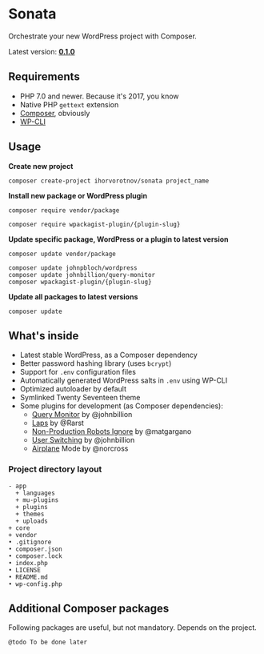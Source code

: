 # Sonata

Orchestrate your new WordPress project with Composer.

Latest version: [**0.1.0**](https://github.com/ihorvorotnov/sonata/releases/tag/0.1.0)

## Requirements

- PHP 7.0 and newer. Because it's 2017, you know
- Native PHP `gettext` extension
- [Composer](https://getcomposer.org/), obviously
- [WP-CLI](http://wp-cli.org/)

## Usage

**Create new project**

```
composer create-project ihorvorotnov/sonata project_name
```

**Install new package or WordPress plugin**

```
composer require vendor/package

composer require wpackagist-plugin/{plugin-slug}
```

**Update specific package, WordPress or a plugin to latest version**

```
composer update vendor/package

composer update johnpbloch/wordpress
composer update johnbillion/query-monitor
composer wpackagist-plugin/{plugin-slug}
```

**Update all packages to latest versions**

```
composer update
```

## What's inside

- Latest stable WordPress, as a Composer dependency
- Better password hashing library (uses `bcrypt`)
- Support for `.env` configuration files
- Automatically generated WordPress salts in `.env` using WP-CLI
- Optimized autoloader by default
- Symlinked Twenty Seventeen theme
- Some plugins for development (as Composer dependencies):
	- [Query Monitor](https://packagist.org/packages/johnbillion/query-monitor) by @johnbillion
	- [Laps](https://packagist.org/packages/rarst/laps) by @Rarst
	- [Non-Production Robots Ignore](https://packagist.org/packages/mgargano/non-production-robots-ignore) by @matgargano
	- [User Switching](https://packagist.org/packages/johnbillion/user-switching) by @johnbillion
	- [Airplane](https://packagist.org/packages/norcross/airplane-mode) Mode by @norcross

### Project directory layout

```
- app
  + languages
  + mu-plugins
  + plugins
  + themes
  + uploads
+ core
+ vendor
• .gitignore
• composer.json
• composer.lock
• index.php
• LICENSE
• README.md
• wp-config.php
```

## Additional Composer packages

Following packages are useful, but not mandatory. Depends on the project.

`@todo To be done later`
